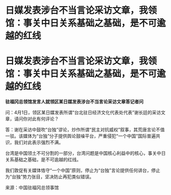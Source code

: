 # 日媒发表涉台不当言论采访文章，我领馆：事关中日关系基础之基础，是不可逾越的红线

# 日媒发表涉台不当言论采访文章，我领馆：事关中日关系基础之基础，是不可逾越的红线

**驻福冈总领馆发言人就领区某日媒发表涉台不当言论采访文章答记者问**

问：4月1日，领区某日媒发表所谓“台北驻日经济文化代表处代表”谢长廷的采访文章，请问你对此有何评论？

答：谢在采访中鼓吹“台独”谬论，炒作所谓“民主对抗威权”叙事，其荒唐言论不值一驳。该媒体为“台独”分子提供舆论鼓噪平台，严重侵犯“一个中国”国际普遍共识，我们对此表示强烈不满。

台湾是中国领土不可分割的一部分，台湾问题是中国核心利益中的核心，事关中日关系基础之基础，是不可逾越的红线。

我们敦促有关媒体恪守“一个中国”原则，停止为“台独”言论提供任何讲台，停止为“台独”势力张目，坚决防止再犯类似错误。

来源：中国驻福冈总领事馆

